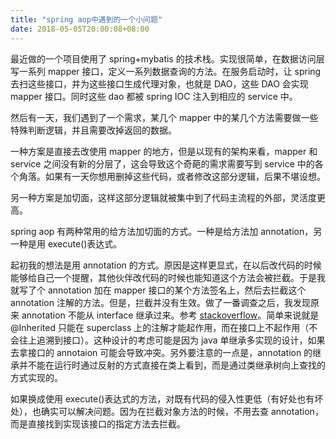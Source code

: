 ```yaml
---
title: "spring aop中遇到的一个小问题"
date: 2018-05-05T20:00:08+08:00
---
```


最近做的一个项目使用了 spring+mybatis 的技术栈。实现很简单，在数据访问层写一系列 mapper 接口，定义一系列数据查询的方法。在服务启动时，让 spring 去扫这些接口，并为这些接口生成代理对象，也就是 DAO，这些 DAO 会实现 mapper 接口。同时这些 dao 都被 spring IOC 注入到相应的 service 中。

然后有一天，我们遇到了一个需求，某几个 mapper 中的某几个方法需要做一些特殊判断逻辑，并且需要改掉返回的数据。

一种方案是直接去改使用 mapper 的地方，但是以现有的架构来看，mapper 和 service 之间没有新的分层了，这会导致这个奇葩的需求需要写到 service 中的各个角落。如果有一天你想用删掉这些代码，或者修改这部分逻辑，后果不堪设想。

另一种方案是加切面，这样这部分逻辑就被集中到了代码主流程的外部，灵活度更高。

spring aop 有两种常用的给方法加切面的方式。一种是给方法加 annotation，另一种是用 execute()表达式。

起初我的想法是用 annotation 的方式。原因是这样更显式，在以后改代码的时候能够给自己一个提醒，其他伙伴改代码的时候也能知道这个方法会被拦截。于是我就写了个 annotation 加在 mapper 接口的某个方法签名上，然后去拦截这个 annotation 注解的方法。但是，拦截并没有生效。做了一番调查之后，我发现原来 annotation 不能从 interface 继承过来。参考 [stackoverflow](https://stackoverflow.com/questions/4745798/why-java-classes-do-not-inherit-annotations-from-implemented-interfaces)。简单来说就是@Inherited 只能在 superclass 上的注解才能起作用，而在接口上不起作用（不会往上追溯到接口）。这种设计的考虑可能是因为 java 单继承多实现的设计，如果去拿接口的 annotaion 可能会导致冲突。另外要注意的一点是，annotation 的继承并不能在运行时通过反射的方式直接在类上看到，而是通过类继承树向上查找的方式实现的。

如果换成使用 execute()表达式的方法，对既有代码的侵入性更低（有好处也有坏处），也确实可以解决问题。因为在拦截对象方法的时候，不用去查 annotation，而是直接找到实现该接口的指定方法去拦截。

